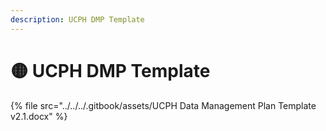```yaml
---
description: UCPH DMP Template
---
```


# 🟡 UCPH DMP Template

{% file src="../../../.gitbook/assets/UCPH Data Management Plan Template v2.1.docx" %}
